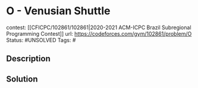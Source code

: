 # O - Venusian Shuttle

contest: [[CFICPC/102861/102861|2020-2021 ACM-ICPC Brazil Subregional Programming Contest]]
url: https://codeforces.com/gym/102861/problem/O
Status: #UNSOLVED
Tags: #

## Description

## Solution

